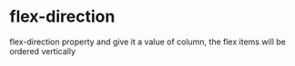 # flex-direction
flex-direction property and give it a value of column, the flex items will be ordered vertically
